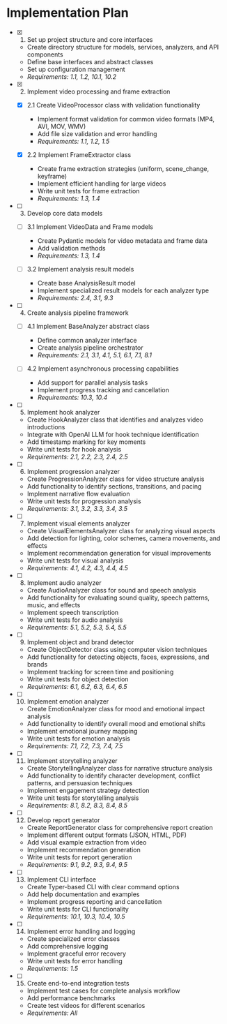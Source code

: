 # Implementation Plan

- [x] 1. Set up project structure and core interfaces

  - Create directory structure for models, services, analyzers, and API components
  - Define base interfaces and abstract classes
  - Set up configuration management
  - _Requirements: 1.1, 1.2, 10.1, 10.2_

- [x] 2. Implement video processing and frame extraction

  - [x] 2.1 Create VideoProcessor class with validation functionality

    - Implement format validation for common video formats (MP4, AVI, MOV, WMV)
    - Add file size validation and error handling
    - _Requirements: 1.1, 1.2, 1.5_

  - [x] 2.2 Implement FrameExtractor class
    - Create frame extraction strategies (uniform, scene_change, keyframe)
    - Implement efficient handling for large videos
    - Write unit tests for frame extraction
    - _Requirements: 1.3, 1.4_

- [ ] 3. Develop core data models

  - [ ] 3.1 Implement VideoData and Frame models

    - Create Pydantic models for video metadata and frame data
    - Add validation methods
    - _Requirements: 1.3, 1.4_

  - [ ] 3.2 Implement analysis result models
    - Create base AnalysisResult model
    - Implement specialized result models for each analyzer type
    - _Requirements: 2.4, 3.1, 9.3_

- [ ] 4. Create analysis pipeline framework

  - [ ] 4.1 Implement BaseAnalyzer abstract class

    - Define common analyzer interface
    - Create analysis pipeline orchestrator
    - _Requirements: 2.1, 3.1, 4.1, 5.1, 6.1, 7.1, 8.1_

  - [ ] 4.2 Implement asynchronous processing capabilities
    - Add support for parallel analysis tasks
    - Implement progress tracking and cancellation
    - _Requirements: 10.3, 10.4_

- [ ] 5. Implement hook analyzer

  - Create HookAnalyzer class that identifies and analyzes video introductions
  - Integrate with OpenAI LLM for hook technique identification
  - Add timestamp marking for key moments
  - Write unit tests for hook analysis
  - _Requirements: 2.1, 2.2, 2.3, 2.4, 2.5_

- [ ] 6. Implement progression analyzer

  - Create ProgressionAnalyzer class for video structure analysis
  - Add functionality to identify sections, transitions, and pacing
  - Implement narrative flow evaluation
  - Write unit tests for progression analysis
  - _Requirements: 3.1, 3.2, 3.3, 3.4, 3.5_

- [ ] 7. Implement visual elements analyzer

  - Create VisualElementsAnalyzer class for analyzing visual aspects
  - Add detection for lighting, color schemes, camera movements, and effects
  - Implement recommendation generation for visual improvements
  - Write unit tests for visual analysis
  - _Requirements: 4.1, 4.2, 4.3, 4.4, 4.5_

- [ ] 8. Implement audio analyzer

  - Create AudioAnalyzer class for sound and speech analysis
  - Add functionality for evaluating sound quality, speech patterns, music, and effects
  - Implement speech transcription
  - Write unit tests for audio analysis
  - _Requirements: 5.1, 5.2, 5.3, 5.4, 5.5_

- [ ] 9. Implement object and brand detector

  - Create ObjectDetector class using computer vision techniques
  - Add functionality for detecting objects, faces, expressions, and brands
  - Implement tracking for screen time and positioning
  - Write unit tests for object detection
  - _Requirements: 6.1, 6.2, 6.3, 6.4, 6.5_

- [ ] 10. Implement emotion analyzer

  - Create EmotionAnalyzer class for mood and emotional impact analysis
  - Add functionality to identify overall mood and emotional shifts
  - Implement emotional journey mapping
  - Write unit tests for emotion analysis
  - _Requirements: 7.1, 7.2, 7.3, 7.4, 7.5_

- [ ] 11. Implement storytelling analyzer

  - Create StorytellingAnalyzer class for narrative structure analysis
  - Add functionality to identify character development, conflict patterns, and persuasion techniques
  - Implement engagement strategy detection
  - Write unit tests for storytelling analysis
  - _Requirements: 8.1, 8.2, 8.3, 8.4, 8.5_

- [ ] 12. Develop report generator

  - Create ReportGenerator class for comprehensive report creation
  - Implement different output formats (JSON, HTML, PDF)
  - Add visual example extraction from video
  - Implement recommendation generation
  - Write unit tests for report generation
  - _Requirements: 9.1, 9.2, 9.3, 9.4, 9.5_

- [ ] 13. Implement CLI interface

  - Create Typer-based CLI with clear command options
  - Add help documentation and examples
  - Implement progress reporting and cancellation
  - Write unit tests for CLI functionality
  - _Requirements: 10.1, 10.3, 10.4, 10.5_

- [ ] 14. Implement error handling and logging

  - Create specialized error classes
  - Add comprehensive logging
  - Implement graceful error recovery
  - Write unit tests for error handling
  - _Requirements: 1.5_

- [ ] 15. Create end-to-end integration tests
  - Implement test cases for complete analysis workflow
  - Add performance benchmarks
  - Create test videos for different scenarios
  - _Requirements: All_
